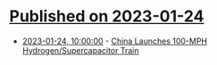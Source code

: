 # [Published on 2023-01-24](index.md)

* [2023-01-24, 10:00:00](https://tech.slashdot.org/story/23/01/24/002225/china-launches-100-mph-hydrogensupercapacitor-train?utm_source=rss1.0mainlinkanon&utm_medium=feed) - [China Launches 100-MPH Hydrogen/Supercapacitor Train](https://tech.slashdot.org/story/23/01/24/002225/china-launches-100-mph-hydrogensupercapacitor-train?utm_source=rss1.0mainlinkanon&utm_medium=feed)
